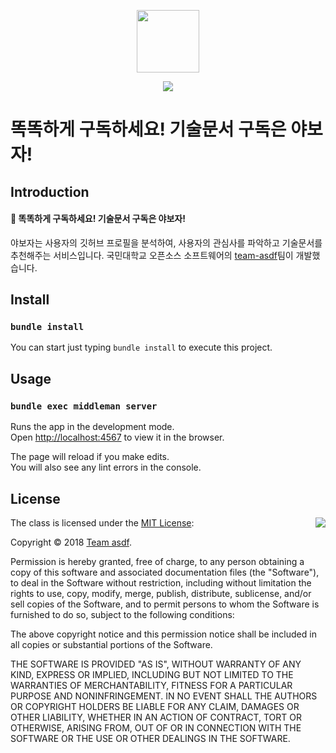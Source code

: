 <p align="middle">
	<img src='http://drive.google.com/uc?export=view&id=17izfPjLeGMd3df1n6iNKl7dr12Xephkt' height="100" />
</p>

<p align="center">
	<img src="https://img.shields.io/badge/오픈소스소프트웨어-1분반-blue.svg">
</p>

# 똑똑하게 구독하세요! 기술문서 구독은 야보자!
## Introduction
#### 🚀 똑똑하게 구독하세요! 기술문서 구독은 야보자!


야보자는 사용자의 깃허브 프로필을 분석하여, 사용자의 관심사를 파악하고 기술문서를 추천해주는 서비스입니다. 국민대학교 오픈소스 소프트웨어의 [team-asdf](https://github.com/team-asdf)팀이 개발했습니다.

## Install
### `bundle install`
You can start just typing `bundle install` to execute this project.

## Usage
### `bundle exec middleman server`

Runs the app in the development mode.<br>
Open [http://localhost:4567](http://localhost:4567) to view it in the browser.

The page will reload if you make edits.<br>
You will also see any lint errors in the console.

## License

<img align="right" src="http://opensource.org/trademarks/opensource/OSI-Approved-License-100x137.png">

The class is licensed under the [MIT License](http://opensource.org/licenses/MIT):

Copyright &copy; 2018 [Team asdf](https://github.com/team-asdf).

Permission is hereby granted, free of charge, to any person obtaining a copy of this software and associated documentation files (the "Software"), to deal in the Software without restriction, including without limitation the rights to use, copy, modify, merge, publish, distribute, sublicense, and/or sell copies of the Software, and to permit persons to whom the Software is furnished to do so, subject to the following conditions:

The above copyright notice and this permission notice shall be included in all copies or substantial portions of the Software.

THE SOFTWARE IS PROVIDED "AS IS", WITHOUT WARRANTY OF ANY KIND, EXPRESS OR IMPLIED, INCLUDING BUT NOT LIMITED TO THE WARRANTIES OF MERCHANTABILITY, FITNESS FOR A PARTICULAR PURPOSE AND NONINFRINGEMENT. IN NO EVENT SHALL THE AUTHORS OR COPYRIGHT HOLDERS BE LIABLE FOR ANY CLAIM, DAMAGES OR OTHER LIABILITY, WHETHER IN AN ACTION OF CONTRACT, TORT OR OTHERWISE, ARISING FROM, OUT OF OR IN CONNECTION WITH THE SOFTWARE OR THE USE OR OTHER DEALINGS IN THE SOFTWARE.
